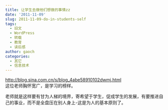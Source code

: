 ```yaml
---
title: 让学生去做他们想做的事情zz
date: '2011-11-09'
slug: 2011-11-09-do-in-students-self
tags:
  - 旧文
  - WordPress
  - 转载
  - 教育
  - 读后感
author: gaoch
categories:
  - 其它
  - 信息技术
---
```



<http://blog.sina.com.cn/s/blog_4abe58910102dwmj.html>  
这位老师胸怀宽广，是学习的榜样。

老师就是这样要有甘为人梯的境界，寄希望于学生，促成学生的发展，有要推进自己的事业，而不是全盘压在别人身上-这是为人的基本原则了。
